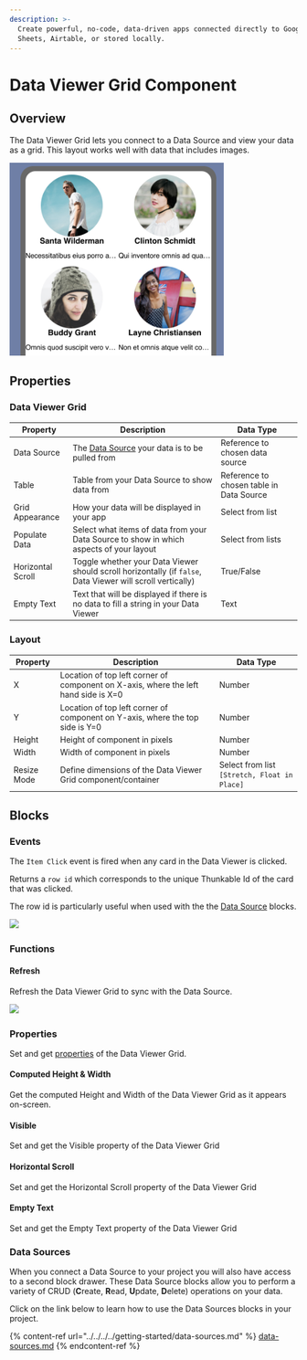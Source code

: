```yaml
---
description: >-
  Create powerful, no-code, data-driven apps connected directly to Google
  Sheets, Airtable, or stored locally.
---
```


# Data Viewer Grid Component

## Overview

The Data Viewer Grid lets you connect to a Data Source and view your data as a grid. This layout works well with data that includes images.

<div align="left">

<img src="../../../../.gitbook/assets/Screen Shot 2022-02-04 at 12.44.53 PM.png" alt="Example of a Data viewer Grid. Data is dummy data from Webflow." width="375">

</div>

## Properties

### Data Viewer Grid

| Property          | Description                                                                                                                 | Data Type                                |
| ----------------- | --------------------------------------------------------------------------------------------------------------------------- | ---------------------------------------- |
| Data Source       | The [Data Source](../../../../getting-started/data-sources.md#add-a-data-source-to-your-app) your data is to be pulled from | Reference to chosen data source          |
| Table             | Table from your Data Source to show data from                                                                               | Reference to chosen table in Data Source |
| Grid Appearance   | How your data will be displayed in your app                                                                                 | Select from list                         |
| Populate Data     | Select what items of data from your Data Source to show in which aspects of your layout                                     | Select from lists                        |
| Horizontal Scroll | Toggle whether your Data Viewer should scroll horizontally (if `false`, Data Viewer will scroll vertically)                 | True/False                               |
| Empty Text        | Text that will be displayed if there is no data to fill a string in your Data Viewer                                        | Text                                     |

### Layout

| Property    | Description                                                                         | Data Type                                    |
| ----------- | ----------------------------------------------------------------------------------- | -------------------------------------------- |
| X           | Location of top left corner of component on X-axis, where the left hand side is X=0 | Number                                       |
| Y           | Location of top left corner of component on Y-axis, where the top side is Y=0       | Number                                       |
| Height      | Height of component in pixels                                                       | Number                                       |
| Width       | Width of component in pixels                                                        | Number                                       |
| Resize Mode | Define dimensions of the Data Viewer Grid component/container                       | Select from list `[Stretch, Float in Place]` |

## Blocks

### Events

The `Item Click` event is fired when any card in the Data Viewer is clicked.&#x20;

Returns a `row id` which corresponds to the unique Thunkable Id of the card that was clicked.&#x20;

The row id is particularly useful when used with the the [Data Source](../../../../getting-started/data-sources.md) blocks.

![](../../../../.gitbook/assets/grid\_click.png)

### Functions

#### Refresh

Refresh the Data Viewer Grid to sync with the Data Source.

![](../../../../.gitbook/assets/dvg\_refresh.png)

### Properties

Set and get [properties](data-viewer-grid.md#properties) of the Data Viewer Grid.

#### Computed Height & Width

Get the computed Height and Width of the Data Viewer Grid as it appears on-screen.

#### Visible

Set and get the Visible property of the Data Viewer Grid

#### Horizontal Scroll

Set and get the Horizontal Scroll property of the Data Viewer Grid

#### Empty Text

Set and get the Empty Text property of the Data Viewer Grid

### Data Sources

When you connect a Data Source to your project you will also have access to a second block drawer. These Data Source blocks allow you to perform a variety of CRUD (**C**reate, **R**ead, **U**pdate, **D**elete) operations on your data.&#x20;

Click on the link below to learn how to use the Data Sources blocks in your project.&#x20;

{% content-ref url="../../../../getting-started/data-sources.md" %}
[data-sources.md](../../../../getting-started/data-sources.md)
{% endcontent-ref %}
